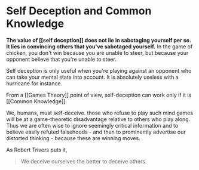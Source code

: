 # Self Deception and Common Knowledge


**The value of [[self deception]] does not lie in sabotaging yourself per se. It lies in convincing others that you've sabotaged yourself.** In the game of chicken, you don't win because you are unable to steer, but because your opponent believe that you're unable to steer.

Self deception is only useful when you're playing against an opponent who can take your mental state into account.  It is absolutely useless with a hurricane for instance.

From a [[Games Theory]] point of view, self-deception can work only if it is [[Common Knowledge]].

We, humans, must self-deceive. those who refuse to play such mind games will be at a game-theoretic disadvantage relative to others who play along. Thus we are often wise to ignore seemingly critical information and to believe easily refuted falsehoods - and then to prominently advertise our distorted thinking - because these are winning moves. 

As Robert Trivers puts it, 

> We deceive ourselves the better to deceive others.

